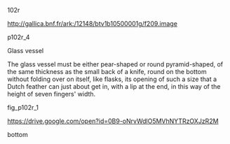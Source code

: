 102r

http://gallica.bnf.fr/ark:/12148/btv1b10500001g/f209.image

p102r_4

Glass vessel

The glass vessel must be either pear-shaped or round pyramid-shaped, of  the same thickness as the small back of a knife, round on the bottom without folding over on itself, like flasks, its opening of such a size that a Dutch feather can just about get in, with a lip at the end, in this way of the height of seven fingers' width.

fig_p102r_1

https://drive.google.com/open?id=0B9-oNrvWdlO5MVhNYTRzOXJzR2M

bottom
